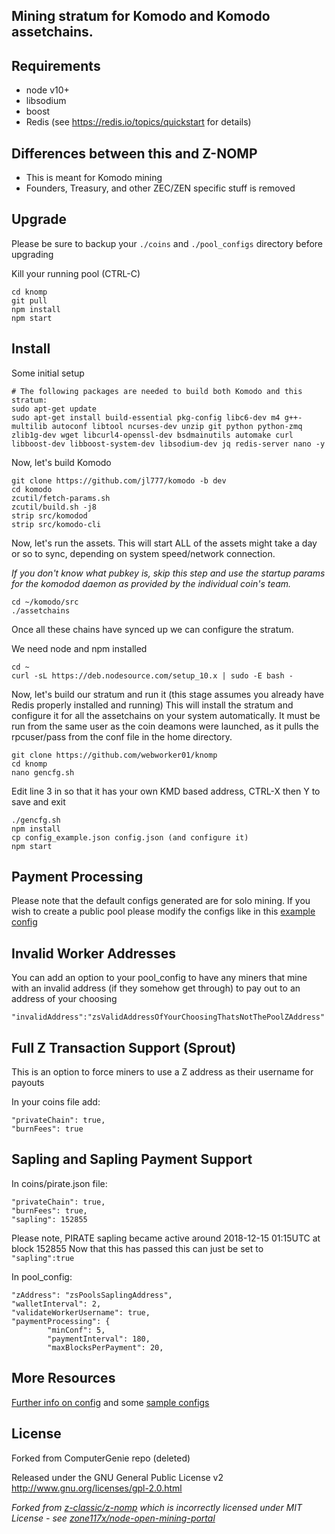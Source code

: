## Mining stratum for Komodo and Komodo assetchains.

Requirements
------------
* node v10+
* libsodium
* boost
* Redis (see https://redis.io/topics/quickstart for details)

Differences between this and Z-NOMP
------------
* This is meant for Komodo mining
* Founders, Treasury, and other ZEC/ZEN specific stuff is removed

Upgrade
-------------
Please be sure to backup your `./coins` and `./pool_configs` directory before upgrading

Kill your running pool (CTRL-C)
```shell
cd knomp
git pull
npm install
npm start
```

Install
-------------
Some initial setup
```shell
# The following packages are needed to build both Komodo and this stratum:
sudo apt-get update
sudo apt-get install build-essential pkg-config libc6-dev m4 g++-multilib autoconf libtool ncurses-dev unzip git python python-zmq zlib1g-dev wget libcurl4-openssl-dev bsdmainutils automake curl libboost-dev libboost-system-dev libsodium-dev jq redis-server nano -y
```
Now, let's build Komodo
```shell
git clone https://github.com/jl777/komodo -b dev
cd komodo
zcutil/fetch-params.sh
zcutil/build.sh -j8
strip src/komodod
strip src/komodo-cli
```

Now, let's run the assets. This will start ALL of the assets might take a day or so to sync, depending on system speed/network connection.

_If you don't know what pubkey is, skip this step and use the startup params for the komodod daemon as provided by the individual coin's team._
```shell
cd ~/komodo/src
./assetchains
```

Once all these chains have synced up we can configure the stratum.

We need node and npm installed

```shell
cd ~
curl -sL https://deb.nodesource.com/setup_10.x | sudo -E bash -
```
Now, let's build our stratum and run it (this stage assumes you already have Redis properly installed and running)
This will install the stratum and configure it for all the assetchains on your system automatically. It must be run from the same user as the coin deamons were launched, as it pulls the rpcuser/pass from the conf file in the home directory.
```shell
git clone https://github.com/webworker01/knomp
cd knomp
nano gencfg.sh
```
Edit line 3 in so that it has your own KMD based address, CTRL-X then Y to save and exit
```shell
./gencfg.sh
npm install
cp config_example.json config.json (and configure it)
npm start
```

Payment Processing
-------------
Please note that the default configs generated are for solo mining. If you wish to create a public pool please modify the configs like in this [example config](https://github.com/z-classic/z-nomp/blob/master/pool_configs/komodo_example.json)

Invalid Worker Addresses
-------------
You can add an option to your pool_config to have any miners that mine with an invalid address (if they somehow get through) to pay out to an address of your choosing
```
"invalidAddress":"zsValidAddressOfYourChoosingThatsNotThePoolZAddress"
```

Full Z Transaction Support (Sprout)
-------------
This is an option to force miners to use a Z address as their username for payouts

In your coins file add: 
```
"privateChain": true,
"burnFees": true
```

Sapling and Sapling Payment Support
-------------
In coins/pirate.json file:
```
"privateChain": true,
"burnFees": true,
"sapling": 152855
```
Please note, PIRATE sapling became active around 2018-12-15 01:15UTC at block 152855 Now that this has passed this can just be set to `"sapling":true` 

In pool_config:
```
"zAddress": "zsPoolsSaplingAddress",
"walletInterval": 2,
"validateWorkerUsername": true,
"paymentProcessing": {
        "minConf": 5,
        "paymentInterval": 180,
        "maxBlocksPerPayment": 20,
```

More Resources
-------------
[Further info on config](https://github.com/zone117x/node-open-mining-portal#2-configuration) and some [sample configs](https://github.com/z-classic/z-nomp)

License
-------------
Forked from ComputerGenie repo (deleted)

Released under the GNU General Public License v2
http://www.gnu.org/licenses/gpl-2.0.html

_Forked from [z-classic/z-nomp](https://github.com/z-classic/z-nomp) which is incorrectly licensed under MIT License - see [zone117x/node-open-mining-portal](https://github.com/zone117x/node-open-mining-portal)_ 
